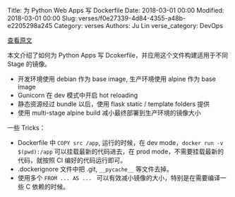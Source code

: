 Title: 为 Python Web Apps 写 Dockerfile
Date: 2018-03-01 00:00
Modified: 2018-03-01 00:00
Slug: verses/f0e27339-4d84-4355-a48b-e2205298a245
Category: verses
Authors: Ju Lin
verse_category: DevOps

[查看原文](https://blog.hasura.io/how-to-write-dockerfiles-for-python-web-apps-6d173842ae1d)

本文介绍了如何为 Python Apps 写 Dcokerfile，并应用这个文件构建适用于不同 Stage 的镜像。

- 开发环境使用 debian 作为 base image, 生产环境使用 alpine 作为 base image
- Gunicorn 在 dev 模式中开启 hot reloading
- 静态资源经过 bundle 以后，使用 flask static / template folders 提供
- 使用 multi-stage alpine build 减小最终部署到生产环境的镜像大小

一些 Tricks：

- Dockerfile 中 `COPY src /app`, 运行的时候，在 dev mode，`docker run -v $(pwd):/app` 可以挂载最新的代码进去，在 prod mode，不需要挂载最新的代码，就按照 CI 编好的代码运行即可。
- .dockerignore 文件中把 .git, `__pycache__` 等文件去掉。
- 使用多个 `FROM ... AS ... ` 可以有效减小镜像的大小，特别是在需要编译一些 C 依赖的时候。